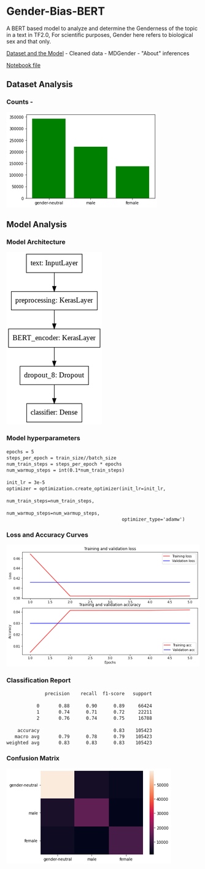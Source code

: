 # Gender-Bias-BERT
A BERT based model to analyze and determine the Genderness of the topic in a text in TF2.0, For scientific purposes, Gender here refers to biological sex and that only.

[Dataset and the Model](https://drive.google.com/drive/folders/1on2PAbMhS8E3EKGMhxyWUUj3s1YFRNj7?usp=sharing)  - Cleaned data - MDGender - "About" inferences 

[Notebook file](https://github.com/baasitsharief/Gender-Bias-BERT/blob/main/Gender_Analysis_Text_TF.ipynb)

## Dataset Analysis

### Counts -
![counts](counts.png)

## Model Analysis

### Model Architecture

![modelarch](model.png)

### Model hyperparameters

```
epochs = 5
steps_per_epoch = train_size//batch_size
num_train_steps = steps_per_epoch * epochs
num_warmup_steps = int(0.1*num_train_steps)

init_lr = 3e-5
optimizer = optimization.create_optimizer(init_lr=init_lr,
                                          num_train_steps=num_train_steps,
                                          num_warmup_steps=num_warmup_steps,
                                          optimizer_type='adamw')
```

### Loss and Accuracy Curves
![curves](curves.png)

### Classification Report

```
              precision    recall  f1-score   support

           0       0.88      0.90      0.89     66424
           1       0.74      0.71      0.72     22211
           2       0.76      0.74      0.75     16788

    accuracy                           0.83    105423
   macro avg       0.79      0.78      0.79    105423
weighted avg       0.83      0.83      0.83    105423
```

### Confusion Matrix

![cm](confusion.png)
